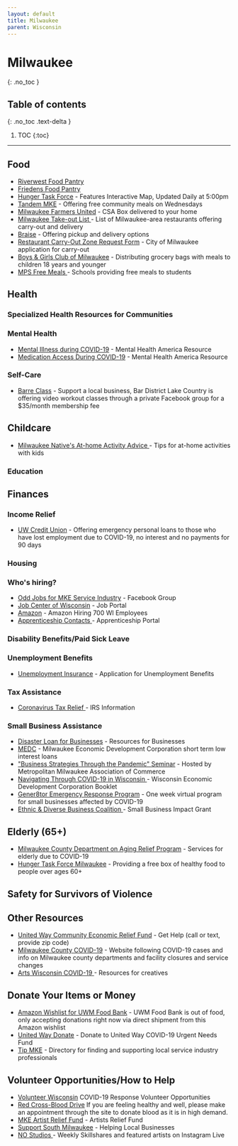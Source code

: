```yaml
---
layout: default
title: Milwaukee
parent: Wisconsin
---
```


# Milwaukee
{: .no_toc }

## Table of contents
{: .no_toc .text-delta }

1. TOC
{:toc}

---


## Food



*   [Riverwest Food Pantry](https://www.riverwestfoodpantry.org/#covid19)
*   [Friedens Food Pantry](https://friedenspantry.org/our-services/)
*   [Hunger Task Force](https://www.hungertaskforce.org/what-we-do/emergency-response-plan-covid-19/) - Features Interactive Map, Updated Daily at 5:00pm
*   [Tandem MKE](https://tandemmke.com/) - Offering free community meals on Wednesdays
*   [Milwaukee Farmers United](https://www.milwaukeefarmersunited.com/) - CSA Box delivered to your home
*   [Milwaukee Take-out List ](https://www.tmj4.com/news/coronavirus/heres-how-you-can-get-your-favorite-food-during-the-coronavirus-outbreak) - List of Milwaukee-area restaurants offering carry-out and delivery 
*   [Braise](http://www.braiselocalfood.com/?fbclid=IwAR0ufsU7x2fhpo2mf8j8dX8lGpnbejQcFoc8vbZaJIhLDDLNSnB4dbJrdkY) - Offering pickup and delivery options
*   [Restaurant Carry-Out Zone Request Form](https://city.milwaukee.gov/SpecialEvents/Carry-OutParkingZone#.Xnujci2ZPEY) - City of Milwaukee application for carry-out  
*   [Boys & Girls Club of Milwaukee](https://www.bgcmilwaukee.org/meal-continuation-program/) - Distributing grocery bags with meals to children 18 years and younger
*   [MPS Free Meals ](https://mps.milwaukee.k12.wi.us/en/District/About-MPS/District-News/Covid-19-Updates/03-13-20-MPS-to-Provide-Free-Meals-to-Students.htm) - Schools providing free meals to students 


## Health


### Specialized Health Resources for Communities


### Mental Health



*   [Mental Illness during COVID-19](https://mhanational.org/living-mental-illness-during-covid-19-outbreak-preparing-your-wellness) - Mental Health America Resource
*   [Medication Access During COVID-19](https://mhanational.org/medication-access-during-covid-19) - Mental Health America Resource 


### Self-Care



*   [Barre Class](https://www.facebook.com/groups/319419215702823/?source_id=2325935611011038) - Support a local business, Bar District Lake Country is offering video workout classes through a private Facebook group for a $35/month membership fee 


## Childcare



*   [Milwaukee Native's At-home Activity Advice ](https://www.cbs58.com/news/local-expert-compiles-easy-and-fun-activities-to-do-with-kids-during-covid-19-outbreak) - Tips for at-home activities with kids 


### Education


## Finances


### Income Relief



*   [UW Credit Union](https://www.uwcu.org/campaigns/covid-19/emergency-personal-loans-faqs/) - Offering emergency personal loans to those who have lost employment due to COVID-19, no interest and no payments for 90 days


### Housing


### Who's hiring?



*   [Odd Jobs for MKE Service Industry](https://www.facebook.com/groups/547032259270837/?fref=nf) - Facebook Group
*   [Job Center of Wisconsin](https://jobcenterofwisconsin.com) - Job Portal
*   [Amazon](https://www.wisn.com/article/amazon-hiring-700-jobs-in-wisconsin/31786814#) - Amazon Hiring 700 WI Employees
*   [Apprenticeship Contacts ](https://dwd.wisconsin.gov/apprenticeship/contacts.htm) - Apprenticeship Portal 


### Disability Benefits/Paid Sick Leave


### Unemployment Benefits



*   [Unemployment Insurance](https://dwd.wisconsin.gov/ui/) - Application for Unemployment Benefits


### Tax Assistance



*   [Coronavirus Tax Relief ](https://www.irs.gov/coronavirus)- IRS Information  


### Small Business Assistance



*   [Disaster Loan for Businesses](https://disasterloan.sba.gov/ela/) - Resources for Businesses 
*   [MEDC](https://www.medconline.com) - Milwaukee Economic Development Corporation short term low interest loans
*   ["Business Strategies Through the Pandemic" Seminar](https://register.gotowebinar.com/register/5051604324925335563) - Hosted by Metropolitan Milwaukee Association of Commerce  
*   [Navigating Through COVID-19 in Wisconsin ](https://city.milwaukee.gov/ImageLibrary/Groups/cityDCD/business/images/WEDC_ResourcesforCOVID-19.pdf)- Wisconsin Economic Development Corporation Booklet 
*   [Gener8tor Emergency Response Program](https://www.gener8tor.com/emergency-response-program) - One week virtual program for small businesses affected by COVID-19 
*   [Ethnic & Diverse Business Coalition ](https://www.edbcwisconsin.org/covid19) - Small Business Impact Grant 


## Elderly (65+)



*   [Milwaukee County Department on Aging Relief Program](https://county.milwaukee.gov/files/county/department-on-aging/PDF/MCDACOVID19Updates031920.pdf) - Services for elderly due to COVID-19 
*   [Hunger Task Force Milwaukee](https://www.hungertaskforce.org/what-we-do/get-help-now-covid-19/) - Providing a free box of healthy food to people over ages 60+ 


## Safety for Survivors of Violence


## Other Resources



*   [United Way Community Economic Relief Fund](https://www.unitedwaygmwc.org/Get-Help) - Get Help (call or text, provide zip code)
*   [Milwaukee County COVID-19](https://county.milwaukee.gov/EN/COVID-19) - Website following COVID-19 cases and info on Milwaukee county departments and facility closures and service changes
*   [Arts Wisconsin COVID-19 ](https://www.artswisconsin.org/covid19info/) - Resources for creatives 


## Donate Your Items or Money



*   [Amazon Wishlist for UWM Food Bank](https://www.amazon.com/hz/wishlist/ls/3HUKIK4011Y6E?ref_=wl_share&fbclid=IwAR3-O-OGKgn4N6CvX0AJlqAF9rF1molLhK8gQpZ7MJQ2otidtwt3qgIl5CM) - UWM Food Bank is out of food, only accepting donations right now via direct shipment from this Amazon wishlist
*   [United Way Donate](https://www.unitedwaygmwc.org/Donate/COVID-19-Urgent-Needs-Fund) - Donate to United Way COVID-19 Urgent Needs Fund
*   [Tip MKE](https://www.tipmke.com/) - Directory for finding and supporting local service industry professionals


## Volunteer Opportunities/How to Help



*   [Volunteer Wisconsin](http://volunteerwisconsin.galaxydigital.com/need/?s=1&need_init_id=2976)  COVID-19 Response Volunteer Opportunities 
*   [Red Cross-Blood Drive](http://www.redcrossblood.org) If you are feeling healthy and well, please make an appointment through the site to donate blood as it is in high demand.   
*   [MKE Artist Relief Fund](https://imaginemke.org/mke-artist-relief-fund/donate.php) - Artists Relief Fund
*   [Support South Milwaukee](https://www.53172.org/support/) - Helping Local Businesses 
*   [NO Studios ](https://www.nostudios.com/community-wins) - Weekly Skillshares and featured artists on Instagram Live 
